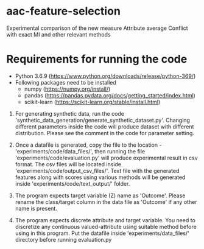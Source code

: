 # aac-feature-selection
Experimental comparison of the new measure Attribute average Conflict with exact MI and other relevant methods


# Requirements for running the code
- Python 3.6.9  (https://www.python.org/downloads/release/python-369/)
- Following packages need to be installed
    - numpy (https://numpy.org/install/)
    - pandas (https://pandas.pydata.org/docs/getting_started/index.html)
    - scikit-learn (https://scikit-learn.org/stable/install.html)

1. For generating synthetic data, run the code 'synthetic_data_generation/generate_synthetic_dataset.py'. Changing different parameters inside the code
   will produce dataset with different distribution. Please see the comment in the code for parameter setting.

2. Once a datafile is generated, copy the file to the location - 'experiments/code/data_files/', then running the file 'experiments/code/evaluation.py'
   will produce experimental result in csv format. The csv files will be located inside 'experiments/code/output_csv_files/'. Text file with the generated features along with scores
   using various methods will be generated inside 'experiments/code/text_output/' folder.

3. The program expects target variable (Z) name as 'Outcome'. Please rename the class/target column in the data file as 'Outcome' if any other name is present.

3. The program expects discrete attribute and target variable. You need to discretize any continuous valued-attribute using suitable method before using in this program.
   Put the datafile inside 'experiments/data_files/' directory before running evaluation.py


